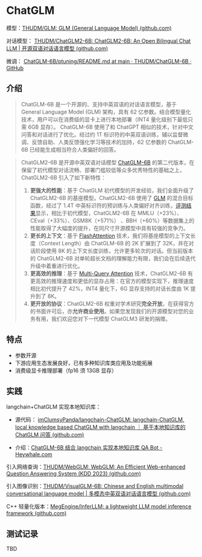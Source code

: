 # ChatGLM

模型：[THUDM/GLM: GLM (General Language Model) (github.com)](https://github.com/THUDM/GLM)

对话模型： [THUDM/ChatGLM2-6B: ChatGLM2-6B: An Open Bilingual Chat LLM | 开源双语对话语言模型 (github.com)](https://github.com/THUDM/ChatGLM2-6B)

微调： [ChatGLM-6B/ptuning/README.md at main · THUDM/ChatGLM-6B · GitHub](https://github.com/THUDM/ChatGLM-6B/blob/main/ptuning/README.md)

## 介绍

> ChatGLM-6B 是一个开源的、支持中英双语的对话语言模型，基于 General Language Model (GLM) 架构，具有 62 亿参数。结合模型量化技术，用户可以在消费级的显卡上进行本地部署（INT4 量化级别下最低只需 6GB 显存）。 ChatGLM-6B 使用了和 ChatGPT 相似的技术，针对中文问答和对话进行了优化。经过约 1T 标识符的中英双语训练，辅以监督微调、反馈自助、人类反馈强化学习等技术的加持，62 亿参数的 ChatGLM-6B 已经能生成相当符合人类偏好的回答。

>   ChatGLM2-6B 是开源中英双语对话模型 [ChatGLM-6B](https://github.com/THUDM/ChatGLM-6B) 的第二代版本，在保留了初代模型对话流畅、部署门槛较低等众多优秀特性的基础之上，ChatGLM2-6B 引入了如下新特性：
>
>   1.  **更强大的性能**：基于 ChatGLM 初代模型的开发经验，我们全面升级了 ChatGLM2-6B 的基座模型。ChatGLM2-6B 使用了 [GLM](https://github.com/THUDM/GLM) 的混合目标函数，经过了 1.4T 中英标识符的预训练与人类偏好对齐训练，[评测结果](https://github.com/THUDM/ChatGLM2-6B#评测结果)显示，相比于初代模型，ChatGLM2-6B 在 MMLU（+23%）、CEval（+33%）、GSM8K（+571%） 、BBH（+60%）等数据集上的性能取得了大幅度的提升，在同尺寸开源模型中具有较强的竞争力。
>   2.  **更长的上下文**：基于 [FlashAttention](https://github.com/HazyResearch/flash-attention) 技术，我们将基座模型的上下文长度（Context Length）由 ChatGLM-6B 的 2K 扩展到了 32K，并在对话阶段使用 8K 的上下文长度训练，允许更多轮次的对话。但当前版本的 ChatGLM2-6B 对单轮超长文档的理解能力有限，我们会在后续迭代升级中着重进行优化。
>   3.  **更高效的推理**：基于 [Multi-Query Attention](http://arxiv.org/abs/1911.02150) 技术，ChatGLM2-6B 有更高效的推理速度和更低的显存占用：在官方的模型实现下，推理速度相比初代提升了 42%，INT4 量化下，6G 显存支持的对话长度由 1K 提升到了 8K。
>   4.  **更开放的协议**：ChatGLM2-6B 权重对学术研究**完全开放**，在获得官方的书面许可后，亦**允许商业使用**。如果您发现我们的开源模型对您的业务有用，我们欢迎您对下一代模型 ChatGLM3 研发的捐赠。

## 特点

-   参数开源
-   下游应用生态发展良好，已有多种知识库类应用及功能拓展
-   消费级显卡推理部署（fp16 须 13GB 显存）

## 实践

langchain+ChatGLM 实现本地知识库：

-   源代码： [imClumsyPanda/langchain-ChatGLM: langchain-ChatGLM, local knowledge based ChatGLM with langchain ｜ 基于本地知识库的 ChatGLM 问答 (github.com)](https://github.com/imClumsyPanda/langchain-ChatGLM)

-   介绍：[ChatGLM-6B 结合 langchain 实现本地知识库 QA Bot - Heywhale.com](https://www.heywhale.com/mw/project/643977aa446c45f4592a1e59)

引入网络查询：[THUDM/WebGLM: WebGLM: An Efficient Web-enhanced Question Answering System (KDD 2023) (github.com)](https://github.com/THUDM/WebGLM)

引入图像识别：[THUDM/VisualGLM-6B: Chinese and English multimodal conversational language model | 多模态中英双语对话语言模型 (github.com)](https://github.com/THUDM/VisualGLM-6B)

C++ 轻量化版本：[MegEngine/InferLLM: a lightweight LLM model inference framework (github.com)](https://github.com/MegEngine/InferLLM)

## 测试记录

TBD